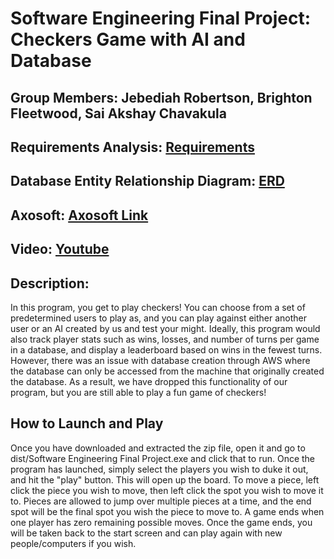 # Software Engineering Final Project: Checkers Game with AI and Database 
## Group Members: Jebediah Robertson, Brighton Fleetwood, Sai Akshay Chavakula
## Requirements Analysis: [Requirements](Requirements.MD)
## Database Entity Relationship Diagram: [ERD](SECheckersDatabaseERD.png)
## Axosoft: [Axosoft Link](https://jeb.axosoft.com/)
## Video: [Youtube](https://www.youtube.com/watch?v=a-qNSZG9MAc)
## Description:
In this program, you get to play checkers! You can choose from a set of predetermined users to play as, and you can play against either another user or an AI created by us and test your might. Ideally, this program would also track player stats such as wins, losses, and number of turns per game in a database, and display a leaderboard based on wins in the fewest turns. However, there was an issue with database creation through AWS where the database can only be accessed from the machine that originally created the database. As a result, we have dropped this functionality of our program, but you are still able to play a fun game of checkers!

## How to Launch and Play
Once you have downloaded and extracted the zip file, open it and go to dist/Software Engineering Final Project.exe and click that to run. Once the program has launched, simply select the players you wish to duke it out, and hit the "play" button. This will open up the board. To move a piece, left click the piece you wish to move, then left click the spot you wish to move it to. Pieces are allowed to jump over multiple pieces at a time, and the end spot will be the final spot you wish the piece to move to. A game ends when one player has zero remaining possible moves. Once the game ends, you will be taken back to the start screen and can play again with new people/computers if you wish.

